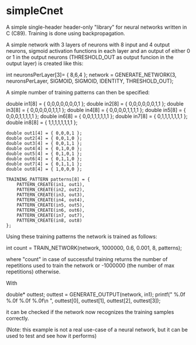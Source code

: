 # simpleCnet
A simple single-header header-only "library" for neural networks written in C (C89). 
Training is done using backpropagation.

A simple network with 3 layers of neurons with 8 input and 4 output neurons, sigmoid activation functions in each layer
and an output of either 0 or 1 in the output neurons (THRESHOLD_OUT as output funcion in the output layer) is created like this:

int neuronsPerLayer[3]= { 8,6,4 };
	network = GENERATE_NETWORK(3, neuronsPerLayer, SIGMOID, SIGMOID, IDENTITY, THRESHOLD_OUT);
  
 A simple number of training patterns can then be specified:
 
 double in1[8] = { 0,0,0,0,0,0,0,1 };
	double in2[8] = { 0,0,0,0,0,0,1,1 };
	double in3[8] = { 0,0,0,0,0,1,1,1 };
	double in4[8] = { 0,0,0,0,1,1,1,1 };
	double in5[8] = { 0,0,0,1,1,1,1,1 };
	double in6[8] = { 0,0,1,1,1,1,1,1 };
	double in7[8] = { 0,1,1,1,1,1,1,1 };
	double in8[8] = { 1,1,1,1,1,1,1,1 };

	double out1[4] = { 0,0,0,1 };
	double out2[4] = { 0,0,1,0 };
	double out3[4] = { 0,0,1,1 };
	double out4[4] = { 0,1,0,0 };
	double out5[4] = { 0,1,0,1 };
	double out6[4] = { 0,1,1,0 };
	double out7[4] = { 0,1,1,1 };
	double out8[4] = { 1,0,0,0 };

	TRAINING_PATTERN patterns[8] = {
		PATTERN_CREATE(in1, out1),
		PATTERN_CREATE(in2, out2),
		PATTERN_CREATE(in3, out3),
		PATTERN_CREATE(in4, out4),
		PATTERN_CREATE(in5, out5),
		PATTERN_CREATE(in6, out6),
		PATTERN_CREATE(in7, out7),
		PATTERN_CREATE(in8, out8)
	};
  
  Using these training patterns the network is trained as follows:
  
  int count = TRAIN_NETWORK(network, 1000000, 0.6, 0.001, 8, patterns);
  
  where "count" in case of successful training returns the number of repetitions used to train the network or -1000000 (the number of max repetitions) otherwise.
  
  With
  
  double* outtest;
  outtest = GENERATE_OUTPUT(network, in1);
	printf(" %.0f %.0f %.0f %.0f\n ", outtest[0], outtest[1], outtest[2], outtest[3]);
  
  it can be checked if the network now recognizes the training samples correctly.
  
  (Note: this example is not a real use-case of a neural network, but it can be used to test and see how it performs)
  
 
 
